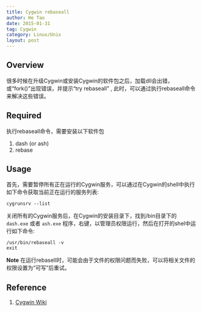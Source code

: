 ```yaml
---
title: Cygwin rebaseall
author: He Tao
date: 2015-01-31
tag: Cygwin
category: Linux/Unix
layout: post
---
```


Overview
--------

很多时候在升级Cygwin或安装Cygwin的软件包之后，加载dll会出错，或“fork()”出现错误，并提示“try rebaseall” , 此时，可以通过执行rebaseall命令来解决这些错误。

Required
--------

执行rebaseall命令，需要安装以下软件包

1. dash (or ash)
2. rebase

Usage
-----

<!--more-->

首先，需要暂停所有正在运行的Cygwin服务，可以通过在Cygwin的shell中执行如下命令获取当前正在运行的服务列表:

    cygrunsrv --list 

关闭所有的Cygwin服务后，在Cygwin的安装目录下，找到/bin目录下的 `dash.exe` 或者 `ash.exe` 程序，右键，以管理员权限运行，然后在打开的shel中运行如下命令:

    /usr/bin/rebaseall -v
    exit

**Note** 在运行rebasell时，可能会由于文件的权限问题而失败，可以将相关文件的权限设置为“可写”后重试。

Reference
---------

1. [Cygwin Wiki](http://cygwin.wikia.com/wiki/Rebaseall)

